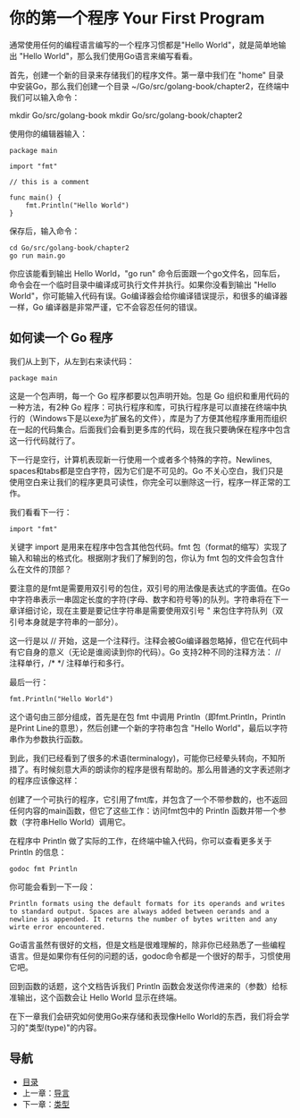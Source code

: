 # 你的第一个程序 Your First Program

通常使用任何的编程语言编写的一个程序习惯都是"Hello World"，就是简单地输出 "Hello World"，那么我们使用Go语言来编写看看。

首先，创建一个新的目录来存储我们的程序文件。第一章中我们在 "home" 目录中安装Go，那么我们创建一个目录 ~/Go/src/golang-book/chapter2，在终端中我们可以输入命令：

  mkdir Go/src/golang-book
	mkdir Go/src/golang-book/chapter2

使用你的编辑器输入：

	package main
	
	import "fmt"

	// this is a comment

	func main() {
		fmt.Println("Hello World")
	}

保存后，输入命令：

	cd Go/src/golang-book/chapter2
	go run main.go

你应该能看到输出 Hello World，"go run" 命令后面跟一个go文件名，回车后，命令会在一个临时目录中编译成可执行文件并执行。如果你没看到输出 "Hello World"，你可能输入代码有误。Go编译器会给你编译错误提示，和很多的编译器一样，Go 编译器是非常严谨，它不会容忍任何的错误。

## 如何读一个 Go 程序

我们从上到下，从左到右来读代码：

	package main

这是一个包声明，每一个 Go 程序都要以包声明开始。包是 Go 组织和重用代码的一种方法，有2种 Go 程序：可执行程序和库，可执行程序是可以直接在终端中执行的（Windows下是以exe为扩展名的文件），库是为了方便其他程序重用而组织在一起的代码集合。后面我们会看到更多库的代码，现在我只要确保在程序中包含这一行代码就行了。

下一行是空行，计算机表现新一行使用一个或者多个特殊的字符。Newlines, spaces和tabs都是空白字符，因为它们是不可见的。Go 不关心空白，我们只是使用空白来让我们的程序更具可读性，你完全可以删除这一行，程序一样正常的工作。

我们看看下一行：

	import "fmt"

关键字 import 是用来在程序中包含其他包代码。fmt 包（format的缩写）实现了输入和输出的格式化。根据刚才我们了解到的包，你认为 fmt 包的文件会包含什么在文件的顶部？

要注意的是fmt是需要用双引号的包住，双引号的用法像是表达式的字面值。在Go中字符串表示一串固定长度的字符(字母、数字和符号等)的队列。字符串将在下一章详细讨论，现在主要是要记住字符串是需要使用双引号 " 来包住字符队列（双引号本身就是字符串的一部分）。

这一行是以 // 开始，这是一个注释行。注释会被Go编译器忽略掉，但它在代码中有它自身的意义（无论是谁阅读到你的代码）。Go 支持2种不同的注释方法： // 注释单行，/* */ 注释单行和多行。

最后一行：

	fmt.Println("Hello World")

这个语句由三部分组成，首先是在包 fmt 中调用 Println（即fmt.Println，Println是Print Line的意思），然后创建一个新的字符串包含 "Hello World"，最后以字符串作为参数执行函数。

到此，我们已经看到了很多的术语(terminalogy)，可能你已经晕头转向，不知所措了。有时候刻意大声的朗读你的程序是很有帮助的。那么用普通的文字表述刚才的程序应该像这样：

创建了一个可执行的程序，它引用了fmt库，并包含了一个不带参数的，也不返回任何内容的main函数，但它了这些工作：访问fmt包中的 Println 函数并带一个参数（字符串Hello World）调用它。

在程序中 Println 做了实际的工作，在终端中输入代码，你可以查看更多关于 Println 的信息：

	godoc fmt Println

你可能会看到一下一段：

	Println formats using the default formats for its operands and writes to standard output. Spaces are always added between oerands and a newline is appended. It returns the number of bytes written and any wirte error encountered.

Go语言虽然有很好的文档，但是文档是很难理解的，除非你已经熟悉了一些编程语言。但是如果你有任何的问题的话，godoc命令都是一个很好的帮手，习惯使用它吧。

回到函数的话题，这个文档告诉我们 Println 函数会发送你传进来的（参数）给标准输出，这个函数会让 Hello World 显示在终端。

在下一章我们会研究如何使用Go来存储和表现像Hello World的东西，我们将会学习的"类型(type)"的内容。

## 导航
* [目录](0.md)
* 上一章：[导言](1.md)
* 下一章：[类型](3.md)
